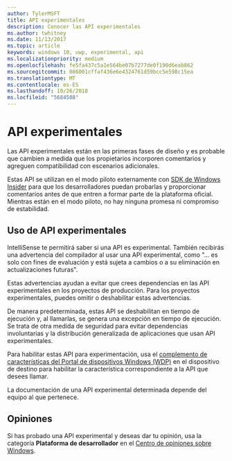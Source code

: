 ```yaml
---
author: TylerMSFT
title: API experimentales
description: Conocer las API experimentales
ms.author: twhitney
ms.date: 11/13/2017
ms.topic: article
keywords: windows 10, uwp, experimental, api
ms.localizationpriority: medium
ms.openlocfilehash: fe5fa437c5a1e564be07b7277de0f190d6eab862
ms.sourcegitcommit: 086001cffaf436e6e4324761d59bcc5e598c15ea
ms.translationtype: MT
ms.contentlocale: es-ES
ms.lasthandoff: 10/26/2018
ms.locfileid: "5684508"
---
```

# <a name="experimental-apis"></a>API experimentales

Las API experimentales están en las primeras fases de diseño y es probable que cambien a medida que los propietarios incorporen comentarios y agreguen compatibilidad con escenarios adicionales.

Estas API se utilizan en el modo piloto externamente con [SDK de Windows Insider](https://www.microsoft.com/en-us/software-download/windowsinsiderpreviewSDK) para que los desarrolladores puedan probarlas y proporcionar comentarios antes de que entren a formar parte de la plataforma oficial. Mientras están en el modo piloto, no hay ninguna promesa ni compromiso de estabilidad.

## <a name="consuming-experimental-apis"></a>Uso de API experimentales
IntelliSense te permitirá saber si una API es experimental. También recibirás una advertencia del compilador al usar una API experimental, como "... es solo con fines de evaluación y está sujeta a cambios o a su eliminación en actualizaciones futuras".

Estas advertencias ayudan a evitar que crees dependencias en las API experimentales en los proyectos de producción. Para los proyectos experimentales, puedes omitir o deshabilitar estas advertencias.

De manera predeterminada, estas API se deshabilitan en tiempo de ejecución y, al llamarlas, se genera una excepción en tiempo de ejecución. Se trata de otra medida de seguridad para evitar dependencias involuntarias y la distribución generalizada de aplicaciones que usan API experimentales.

Para habilitar estas API para experimentación, usa el [complemento de características del Portal de dispositivos Windows (WDP)](https://docs.microsoft.com/en-us/windows/uwp/debug-test-perf/device-portal) en el dispositivo de destino para habilitar la característica correspondiente a la API que desees llamar.

La documentación de una API experimental determinada depende del equipo al que pertenece.

## <a name="providing-feedback"></a>Opiniones

Si has probado una API experimental y deseas dar tu opinión, usa la categoría **Plataforma de desarrollador** en el [Centro de opiniones sobre Windows](https://support.microsoft.com/en-us/help/4021566/windows-10-send-feedback-to-microsoft-with-feedback-hub-app).